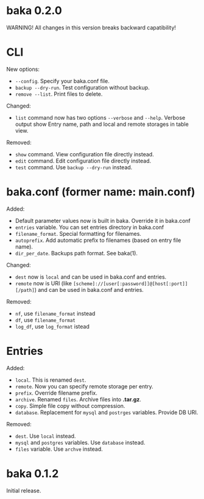 # baka 0.2.0

WARNING! All changes in this version breaks backward capatibility!

# CLI

New options:

- `--config`. Specify your baka.conf file.
- `backup --dry-run`. Test configuration without backup.
- `remove --list`. Print files to delete.

Changed:

- `list` command now has two options `--verbose` and `--help`. Verbose output show Entry name, path and local and remote storages in table view.

Removed:

- `show` command. View configuration file directly instead.
- `edit` command. Edit configuration file directly instead.
- `test` command. Use `backup --dry-run` instead.

# baka.conf (former name: main.conf)

Added:

- Default parameter values now is built in baka. Override it in baka.conf
- `entries` variable. You can set entries directory in baka.conf
- `filename_format`. Special formatting for filenames.
- `autoprefix`. Add automatic prefix to filenames (based on entry file name).
- `dir_per_date`. Backups path format. See baka(1).

Changed:

- `dest` now is `local` and can be used in baka.conf and entries.
- `remote` now is URI (like `[scheme]://[user[:password]]@[host[:port]][/path]`) and can be used in baka.conf and entries.

Removed:

- `nf`, use `filename_format` instead
- `df`, use `filename_format`
- `log_df`, use `log_format` istead

# Entries

Added:

- `local`. This is renamed `dest`.
- `remote`. Now you can specify remote storage per entry.
- `prefix`. Override filename prefix.
- `archive`. Renamed `files`. Archive files into **.tar.gz**.
- `copy`. Simple file copy  without compression.
- `database`. Replacement for `mysql` and `postrges` variables. Provide DB URI.

Removed:

- `dest`. Use `local` instead.
- `mysql` and `postgres` variables. Use `database` instead.
- `files` variable. Use `archve` instead.

# baka 0.1.2

Initial release.
